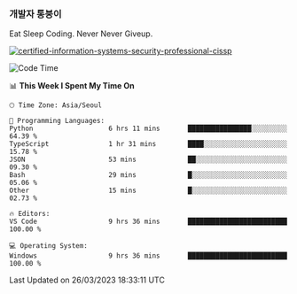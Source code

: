 ### 개발자 통붕이
Eat Sleep Coding.
Never Never Giveup.

[![certified-information-systems-security-professional-cissp](https://user-images.githubusercontent.com/44606727/157613689-acd84ec6-5f8f-4e79-89d9-a8d51f033634.png)](https://www.credly.com/badges/f394a010-85a0-450b-9136-8043af01d71c/public_url)

<!--START_SECTION:waka-->
![Code Time](http://img.shields.io/badge/Code%20Time-1%2C501%20hrs%2014%20mins-blue)

📊 **This Week I Spent My Time On** 

```text
🕑︎ Time Zone: Asia/Seoul

💬 Programming Languages: 
Python                   6 hrs 11 mins       ████████████████░░░░░░░░░   64.39 % 
TypeScript               1 hr 31 mins        ████░░░░░░░░░░░░░░░░░░░░░   15.78 % 
JSON                     53 mins             ██░░░░░░░░░░░░░░░░░░░░░░░   09.30 % 
Bash                     29 mins             █░░░░░░░░░░░░░░░░░░░░░░░░   05.06 % 
Other                    15 mins             █░░░░░░░░░░░░░░░░░░░░░░░░   02.73 % 

🔥 Editors: 
VS Code                  9 hrs 36 mins       █████████████████████████   100.00 % 

💻 Operating System: 
Windows                  9 hrs 36 mins       █████████████████████████   100.00 % 
```


 Last Updated on 26/03/2023 18:33:11 UTC
<!--END_SECTION:waka-->
